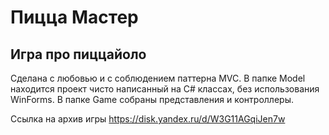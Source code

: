 # Пицца Мастер
## Игра про пиццайоло
Сделана с любовью и с соблюдением паттерна MVC. В папке Model находится проект чисто написанный на C# классах, без использования WinForms. В папке Game собраны представления и контроллеры.

Ссылка на архив игры https://disk.yandex.ru/d/W3G11AGqiJen7w
